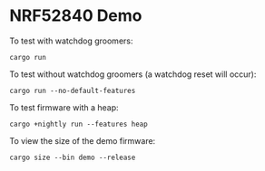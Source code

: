 # NRF52840 Demo

To test with watchdog groomers:
```
cargo run 
```

To test without watchdog groomers (a watchdog reset will occur):
```
cargo run --no-default-features
```

To test firmware with a heap:
```
cargo +nightly run --features heap
```

To view the size of the demo firmware:
```
cargo size --bin demo --release
```